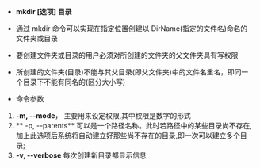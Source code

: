 * **mkdir [选项] 目录**

* 通过 mkdir 命令可以实现在指定位置创建以 DirName(指定的文件名)命名的文件夹或目录

* 要创建文件夹或目录的用户必须对所创建的文件夹的父文件夹具有写权限

* 所创建的文件夹(目录)不能与其父目录(即父文件夹)中的文件名重名，即同一个目录下不能有同名的(区分大小写)

* 命令参数
 1. **-m, --mode**， 主要用来设定权限,其中权限是数字的形式
 2. ** -p, --parents**  可以是一个路径名称。此时若路径中的某些目录尚不存在,加上此选项后系统将自动建立好那些尚不存在的目录,即一次可以建立多个目录;
 3. **-v, --verbose**  每次创建新目录都显示信息
